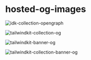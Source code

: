 # hosted-og-images

![idk-collection-opengraph](https://github.com/movevirtual/hosted-og-images/assets/136367781/9a7a8af7-38bc-4ff0-9e3a-6810b9ae8c02)

![tailwindkit-collection-og](https://github.com/movevirtual/hosted-og-images/assets/136367781/fe45a59e-1b49-4fdd-b469-e81b15f973e2)

![tailwindkit-banner-og](https://github.com/movevirtual/hosted-og-images/assets/136367781/d8ba431c-2670-4cb9-95bd-21a315e4c96a)

![tailwindkit-collection-banner-og](https://github.com/movevirtual/hosted-og-images/assets/136367781/4700ca31-168b-4ba1-bb42-821b19178969)

